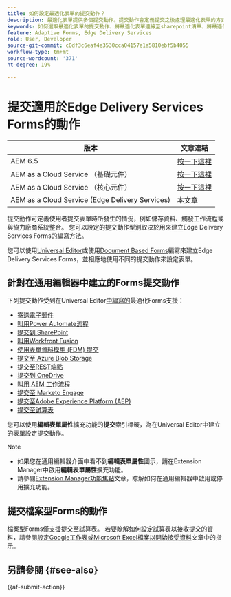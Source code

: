```yaml
---
title: 如何設定最適化表單的提交動作？
description: 最適化表單提供多個提交動作。提交動作會定義提交之後處理最適化表單的方式。您可以使用內建的提交動作或建立自己的動作。
keywords: 如何選取最適化表單的提交動作、將最適化表單連線至sharepoint清單、將最適化表單連線至sharepoint檔案庫、將最適化表單連線到表單資料模型(FDM)
feature: Adaptive Forms, Edge Delivery Services
role: User, Developer
source-git-commit: c0df3c6eaf4e3530cca04157e1a5810ebf5b4055
workflow-type: tm+mt
source-wordcount: '371'
ht-degree: 19%

---
```



# 提交適用於Edge Delivery Services Forms的動作

| 版本 | 文章連結 |
|---------|-----------------------------|
| AEM 6.5 | [按一下這裡](https://experienceleague.adobe.com/docs/experience-manager-65/forms/adaptive-forms-basic-authoring/configuring-submit-actions.html?lang=zh-Hant) |
| AEM as a Cloud Service （基礎元件） | [按一下這裡](/help/forms/configuring-submit-actions.md) |
| AEM as a Cloud Service （核心元件） | [按一下這裡](/help/forms/configure-submit-actions-core-components.md) |
| AEM as a Cloud Service (Edge Delivery Services) | 本文章 |

提交動作可定義使用者提交表單時所發生的情況，例如儲存資料、觸發工作流程或與協力廠商系統整合。 您可以設定的提交動作型別取決於用來建立Edge Delivery Services Forms的編寫方法。

您可以使用[Universal Editor](/help/edge/docs/forms/universal-editor/overview-universal-editor-for-edge-delivery-services-for-forms.md)或使用[Document Based Forms](/help/edge/docs/forms/overview.md)編寫來建立Edge Delivery Services Forms，並相應地使用不同的提交動作來設定表單。

## 針對在通用編輯器中建立的Forms提交動作

下列提交動作受到在Universal Editor[中編寫的](/help/edge/docs/forms/universal-editor/create-forms.md)最適化Forms支援：

* [寄送電子郵件](/help/forms/configure-submit-action-send-email.md)
* [叫用Power Automate流程](/help/forms/forms-microsoft-power-automate-integration.md)
* [提交到 SharePoint](/help/forms/configure-submit-action-sharepoint.md)
* [叫用Workfront Fusion](/help/forms/submit-adaptive-form-to-workfront-fusion.md)
* [使用表單資料模型 (FDM) 提交](/help/forms/using-form-data-model.md)
* [提交至 Azure Blob Storage](/help/forms/configure-submit-action-azure-blob-storage.md)
* [提交至REST端點](/help/forms/configure-submit-action-restpoint.md)
* [提交到 OneDrive](/help/forms/configure-submit-action-onedrive.md)
* [叫用 AEM 工作流程](/help/forms/configure-submit-action-workflow.md)
* [提交至 Marketo Engage](/help/forms/submit-adaptive-form-to-marketo-engage.md)
* [提交至Adobe Experience Platform (AEP)](/help/forms/aem-forms-aep-connector.md)
* [提交至試算表](/help/forms/forms-submission-service.md)

<!--You can also submit an Adaptive Form in the Universal Editor to other storage or CRM integrations:

* [Connect Adaptive Form to Salesforce](/help/forms/aem-forms-salesforce-integration.md)
* [Connect an Adaptive Form to Microsoft&reg; Dynamics OData](/help/forms/ms-dynamics-odata-configuration.md)-->

您可以使用&#x200B;**編輯表單屬性**&#x200B;擴充功能的&#x200B;**提交**&#x200B;索引標籤，為在Universal Editor中建立的表單設定提交動作。

<!--**How to Configure Submit Action for Forms authored in Universal Editor?**
You can configure the submit action for forms created in the Universal Editor using the **Submission** tab of the **Edit Form Properties** extension.

![Form properties icon](/help/forms/assets/ue-form-properties-icon.png)

![Universal Editor Form Properties](/help/forms/assets/ue-form-properties.png)-->

>[!NOTE]
>
> * 如果您在通用編輯器介面中看不到&#x200B;**編輯表單屬性**&#x200B;圖示，請在Extension Manager中啟用&#x200B;**編輯表單屬性**&#x200B;擴充功能。
> * 請參閱[Extension Manager功能焦點](https://developer.adobe.com/uix/docs/extension-manager/feature-highlights/#enablingdisabling-extensions)文章，瞭解如何在通用編輯器中啟用或停用擴充功能。

## 提交檔案型Forms的動作

檔案型Forms僅支援提交至試算表。 若要瞭解如何設定試算表以接收提交的資料，請參閱[設定Google工作表或Microsoft Excel檔案以開始接受資料](/help/edge/docs/forms/submit-forms.md)文章中的指示。

## 另請參閱 {#see-also}

{{af-submit-action}}

